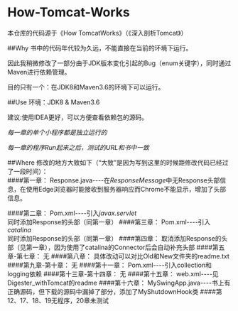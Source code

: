 # How-Tomcat-Works

本仓库的代码源于《How TomcatWorks》（《深入剖析Tomcat》）

##Why
书中的代码年代较为久远，不能直接在当前的环境下运行。  

因此我稍微修改了一部分由于JDK版本变化引起的Bug（enum关键字），同时通过Maven进行依赖管理。  

目的只有一个：在JDK8和Maven3.6的环境下可以运行。

##Use
环境：JDK8 & Maven3.6  

建议:使用IDEA更好，可以方便查看依赖包的源码。  

*每一章的单个小程序都是独立运行的*  

*每一章的程序Run起来之后，测试的URL和书中一致*

##Where
修改的地方大致如下（“大致”是因为写到这里的时候距修改代码已经过了一段时间）：  
####第一章：
Response.java----在*ResponseMessage*中无Response头部信息，在使用Edge浏览器时能接收到服务器响应而Chrome不能显示，增加了头部信息。


####第二章：
Pom.xml----引入*javax.servlet*  
同时添加Response的头部（同第一章）
####第三章：
Pom.xml----引入*catalina*  
同时添加Response的头部（同第一章）
####第四章：
取消添加Response的头部（见第一章），因为使用了catalina的Connector后会自动补充头部
####第五章-第七章：
无
####第八章：
具体改动可以对比Old和New文件夹的readme.txt
####第九章-第十章：
无
####第十一章：
Pom.xml----引入collection和logging依赖
####第十三章-第十四章：
无
####第十五章：
web.xml----见Digester_withTomcat的readme
####第十六章：
MySwingApp.java----书上有正确源码，但下载的源码中漏掉了部分，添加了MyShutdownHook类
####第12、17、18、19无程序，20章未测试

